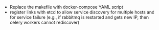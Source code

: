 - Replace the makefile with docker-compose YAML script
- register links with etcd to allow service discovery for multiple hosts and for service failure (e.g., if rabbitmq is restarted and gets new IP, then celery workers cannot rediscover)